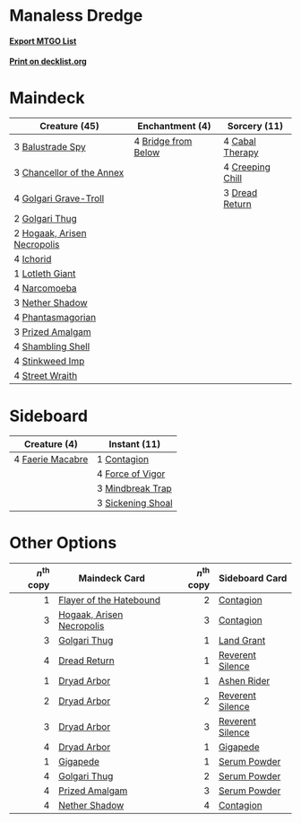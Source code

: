 # Manaless Dredge

#### [Export MTGO List](../collection/Manaless%20Dredge/Manaless%20Dredge.txt)
#### [Print on decklist.org](http://decklist.org/?deckmain=3%09Balustrade%20Spy%0A4%09Bridge%20from%20Below%0A4%09Cabal%20Therapy%0A3%09Chancellor%20of%20the%20Annex%0A4%09Creeping%20Chill%0A3%09Dread%20Return%0A4%09Golgari%20Grave-Troll%0A2%09Golgari%20Thug%0A2%09Hogaak,%20Arisen%20Necropolis%0A4%09Ichorid%0A1%09Lotleth%20Giant%0A4%09Narcomoeba%0A3%09Nether%20Shadow%0A4%09Phantasmagorian%0A3%09Prized%20Amalgam%0A4%09Shambling%20Shell%0A4%09Stinkweed%20Imp%0A4%09Street%20Wraith&deckside=1%09Contagion%0A4%09Faerie%20Macabre%0A4%09Force%20of%20Vigor%0A3%09Mindbreak%20Trap%0A3%09Sickening%20Shoal)
# Maindeck

|                                            Creature (45)                                             |                                       Enchantment (4)                                        |                                       Sorcery (11)                                        |
|------------------------------------------------------------------------------------------------------|----------------------------------------------------------------------------------------------|-------------------------------------------------------------------------------------------|
|3 [Balustrade Spy](http://gatherer.wizards.com/Pages/Card/Details.aspx?multiverseid=366464)           |4 [Bridge from Below](http://gatherer.wizards.com/Pages/Card/Details.aspx?multiverseid=136054)|4 [Cabal Therapy](http://gatherer.wizards.com/Pages/Card/Details.aspx?multiverseid=413625) |
|3 [Chancellor of the Annex](http://gatherer.wizards.com/Pages/Card/Details.aspx?multiverseid=218083)  |                                                                                              |4 [Creeping Chill](http://gatherer.wizards.com/Pages/Card/Details.aspx?multiverseid=452816)|
|4 [Golgari Grave-Troll](http://gatherer.wizards.com/Pages/Card/Details.aspx?multiverseid=338406)      |                                                                                              |3 [Dread Return](http://gatherer.wizards.com/Pages/Card/Details.aspx?multiverseid=389491)  |
|2 [Golgari Thug](http://gatherer.wizards.com/Pages/Card/Details.aspx?multiverseid=292953)             |                                                                                              |                                                                                           |
|2 [Hogaak, Arisen Necropolis](http://gatherer.wizards.com/Pages/Card/Details.aspx?multiverseid=464151)|                                                                                              |                                                                                           |
|4 [Ichorid](http://gatherer.wizards.com/Pages/Card/Details.aspx?multiverseid=413635)                  |                                                                                              |                                                                                           |
|1 [Lotleth Giant](http://gatherer.wizards.com/Pages/Card/Details.aspx?multiverseid=452824)            |                                                                                              |                                                                                           |
|4 [Narcomoeba](http://gatherer.wizards.com/Pages/Card/Details.aspx?multiverseid=136140)               |                                                                                              |                                                                                           |
|3 [Nether Shadow](http://gatherer.wizards.com/Pages/Card/Details.aspx?multiverseid=669)               |                                                                                              |                                                                                           |
|4 [Phantasmagorian](http://gatherer.wizards.com/Pages/Card/Details.aspx?multiverseid=124472)          |                                                                                              |                                                                                           |
|3 [Prized Amalgam](http://gatherer.wizards.com/Pages/Card/Details.aspx?multiverseid=410014)           |                                                                                              |                                                                                           |
|4 [Shambling Shell](http://gatherer.wizards.com/Pages/Card/Details.aspx?multiverseid=292957)          |                                                                                              |                                                                                           |
|4 [Stinkweed Imp](http://gatherer.wizards.com/Pages/Card/Details.aspx?multiverseid=193870)            |                                                                                              |                                                                                           |
|4 [Street Wraith](http://gatherer.wizards.com/Pages/Card/Details.aspx?multiverseid=442097)            |                                                                                              |                                                                                           |


# Sideboard

|                                       Creature (4)                                        |                                       Instant (11)                                        |
|-------------------------------------------------------------------------------------------|-------------------------------------------------------------------------------------------|
|4 [Faerie Macabre](http://gatherer.wizards.com/Pages/Card/Details.aspx?multiverseid=201822)|1 [Contagion](http://gatherer.wizards.com/Pages/Card/Details.aspx?multiverseid=3069)       |
|                                                                                           |4 [Force of Vigor](http://gatherer.wizards.com/Pages/Card/Details.aspx?multiverseid=464113)|
|                                                                                           |3 [Mindbreak Trap](http://gatherer.wizards.com/Pages/Card/Details.aspx?multiverseid=197532)|
|                                                                                           |3 [Sickening Shoal](http://gatherer.wizards.com/Pages/Card/Details.aspx?multiverseid=74127)|


# Other Options

|*n*<sup>th</sup> copy|                                           Maindeck Card                                            |*n*<sup>th</sup> copy|                                      Sideboard Card                                      |
|--------------------:|----------------------------------------------------------------------------------------------------|--------------------:|------------------------------------------------------------------------------------------|
|                    1|[Flayer of the Hatebound](http://gatherer.wizards.com/Pages/Card/Details.aspx?multiverseid=262853)  |                    2|[Contagion](http://gatherer.wizards.com/Pages/Card/Details.aspx?multiverseid=3069)        |
|                    3|[Hogaak, Arisen Necropolis](http://gatherer.wizards.com/Pages/Card/Details.aspx?multiverseid=464151)|                    3|[Contagion](http://gatherer.wizards.com/Pages/Card/Details.aspx?multiverseid=3069)        |
|                    3|[Golgari Thug](http://gatherer.wizards.com/Pages/Card/Details.aspx?multiverseid=292953)             |                    1|[Land Grant](http://gatherer.wizards.com/Pages/Card/Details.aspx?multiverseid=19633)      |
|                    4|[Dread Return](http://gatherer.wizards.com/Pages/Card/Details.aspx?multiverseid=389491)             |                    1|[Reverent Silence](http://gatherer.wizards.com/Pages/Card/Details.aspx?multiverseid=22316)|
|                    1|[Dryad Arbor](http://gatherer.wizards.com/Pages/Card/Details.aspx?multiverseid=136196)              |                    1|[Ashen Rider](http://gatherer.wizards.com/Pages/Card/Details.aspx?multiverseid=373689)    |
|                    2|[Dryad Arbor](http://gatherer.wizards.com/Pages/Card/Details.aspx?multiverseid=136196)              |                    2|[Reverent Silence](http://gatherer.wizards.com/Pages/Card/Details.aspx?multiverseid=22316)|
|                    3|[Dryad Arbor](http://gatherer.wizards.com/Pages/Card/Details.aspx?multiverseid=136196)              |                    3|[Reverent Silence](http://gatherer.wizards.com/Pages/Card/Details.aspx?multiverseid=22316)|
|                    4|[Dryad Arbor](http://gatherer.wizards.com/Pages/Card/Details.aspx?multiverseid=136196)              |                    1|[Gigapede](http://gatherer.wizards.com/Pages/Card/Details.aspx?multiverseid=39578)        |
|                    1|[Gigapede](http://gatherer.wizards.com/Pages/Card/Details.aspx?multiverseid=39578)                  |                    1|[Serum Powder](http://gatherer.wizards.com/Pages/Card/Details.aspx?multiverseid=48920)    |
|                    4|[Golgari Thug](http://gatherer.wizards.com/Pages/Card/Details.aspx?multiverseid=292953)             |                    2|[Serum Powder](http://gatherer.wizards.com/Pages/Card/Details.aspx?multiverseid=48920)    |
|                    4|[Prized Amalgam](http://gatherer.wizards.com/Pages/Card/Details.aspx?multiverseid=410014)           |                    3|[Serum Powder](http://gatherer.wizards.com/Pages/Card/Details.aspx?multiverseid=48920)    |
|                    4|[Nether Shadow](http://gatherer.wizards.com/Pages/Card/Details.aspx?multiverseid=669)               |                    4|[Contagion](http://gatherer.wizards.com/Pages/Card/Details.aspx?multiverseid=3069)        |

